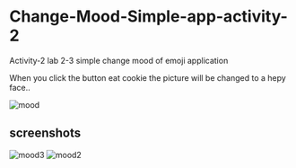# Change-Mood-Simple-app-activity-2
Activity-2 lab 2-3 simple change mood of emoji application

  When you click the button eat cookie the picture will be
  changed to a hepy face..

![mood](https://user-images.githubusercontent.com/75010563/196720763-7134490d-e548-47bd-b576-22b9a143d054.png)

## screenshots

![mood3](https://user-images.githubusercontent.com/75010563/196731227-cd2e1846-56e4-49b2-b0ea-185c11230ca5.jpeg) 
![mood2](https://user-images.githubusercontent.com/75010563/196731109-9e352542-0bdc-4b30-92fd-7759adaf8992.jpeg)
